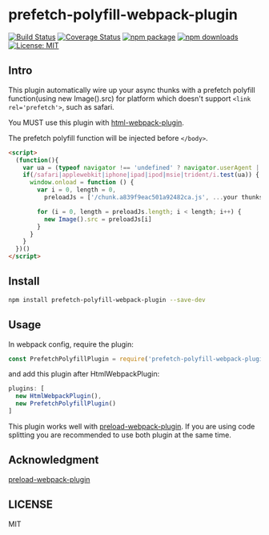 # prefetch-polyfill-webpack-plugin

[![Build Status](https://travis-ci.org/jin5354/prefetch-polyfill-webpack-plugin.svg?branch=master)](https://travis-ci.org/jin5354/prefetch-polyfill-webpack-plugin)
[![Coverage Status](https://coveralls.io/repos/github/jin5354/prefetch-polyfill-webpack-plugin/badge.svg?branch=master)](https://coveralls.io/github/jin5354/prefetch-polyfill-webpack-plugin?branch=master)
[![npm package](https://img.shields.io/npm/v/prefetch-polyfill-webpack-plugin.svg)](https://www.npmjs.org/package/prefetch-polyfill-webpack-plugin)
[![npm downloads](https://img.shields.io/npm/dt/prefetch-polyfill-webpack-plugin.svg)](https://www.npmjs.org/package/prefetch-polyfill-webpack-plugin)
[![License: MIT](https://img.shields.io/badge/License-MIT-green.svg)](https://opensource.org/licenses/MIT)

## Intro

This plugin automatically wire up your async thunks with a prefetch polyfill function(using new Image().src) for platform which doesn't support `<link rel='prefetch'>`, such as safari.

You MUST use this plugin with [html-webpack-plugin](https://github.com/jantimon/html-webpack-plugin).

The prefetch polyfill function will be injected before `</body>`.

```html
<script>
  (function(){
    var ua = (typeof navigator !== 'undefined' ? navigator.userAgent || '' : '')
    if(/safari|applewebkit|iphone|ipad|ipod|msie|trident/i.test(ua)) {
      window.onload = function () {
        var i = 0, length = 0,
          preloadJs = ['/chunk.a839f9eac501a92482ca.js', ...your thunks]

        for (i = 0, length = preloadJs.length; i < length; i++) {
          new Image().src = preloadJs[i]
        }
      }
    }
  })()
</script>

```

## Install

```bash
npm install prefetch-polyfill-webpack-plugin --save-dev
```

## Usage

In webpack config, require the plugin:

```javascript
const PrefetchPolyfillPlugin = require('prefetch-polyfill-webpack-plugin');
```

and add this plugin after HtmlWebpackPlugin:

```javascript
plugins: [
  new HtmlWebpackPlugin(),
  new PrefetchPolyfillPlugin()
]

```

This plugin works well with [preload-webpack-plugin](https://github.com/GoogleChrome/preload-webpack-plugin). If you are using code splitting you are recommended to use both plugin at the same time.

## Acknowledgment

[preload-webpack-plugin](https://github.com/GoogleChrome/preload-webpack-plugin)

## LICENSE

MIT
